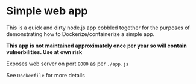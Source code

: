 # Simple web app 
This is a quick and dirty node.js app cobbled together for the purposes of demonstrating how to Dockerize/containerize a simple app.

**This app is not maintained approximately once per year so will contain vulnerbilities. Use at own risk**

Exposes web server on port `8080` as per `./app.js`

See `Dockerfile` for more details
